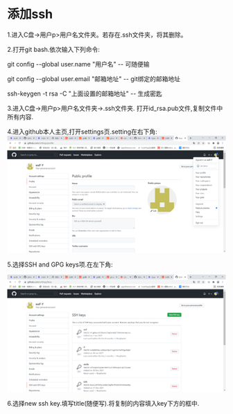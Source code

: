 # 添加ssh

1.进入C盘->用户p>用户名文件夹。若存在.ssh文件夹，将其删除。

2.打开git bash.依次输入下列命令:

git config --global user.name "用户名"       -- 可随便输

git config --global user.email "邮箱地址"   --	git绑定的邮箱地址

ssh-keygen -t rsa -C "上面设置的邮箱地址"	--	生成密匙

3.进入C盘->用户p>用户名文件夹->.ssh文件夹.	打开id_rsa.pub文件,复制文件中所有内容.

4.进入github本人主页,打开settings页.setting在右下角:![image-20220103182834751](.\image\git_setting.png)

5.选择SSH and GPG keys项.在左下角:

![git_ssh](.\image\git_ssh.png)

6.选择new ssh key.填写title(随便写).将复制的内容填入key下方的框中.